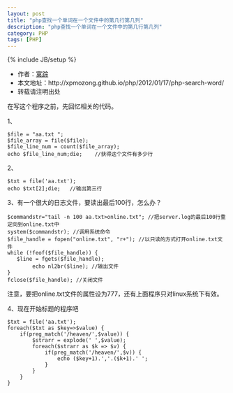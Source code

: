 ```yaml
---
layout: post
title: "php查找一个单词在一个文件中的第几行第几列"
description: "php查找一个单词在一个文件中的第几行第几列"
category: PHP
tags: [PHP]
---
```

{% include JB/setup %}

<ul>
    <li>作者：<a href="http://weibo.com/xpmozong" target="blank">寞踪</a></li>
    <li>本文地址：http://xpmozong.github.io/php/2012/01/17/php-search-word/</li>
    <li>转载请注明出处</li>
</ul>

<p>在写这个程序之前，先回忆相关的代码。</p>
1、

    $file = "aa.txt "; 
    $file_array = file($file); 
    $file_line_num = count($file_array); 
    echo $file_line_num;die;    //获得这个文件有多少行

2、

    $txt = file('aa.txt');
    echo $txt[2];die;   //输出第三行

<p>3、有一个很大的日志文件，要读出最后100行，怎么办？</p>

    $commandstr="tail -n 100 aa.txt>online.txt"; //把server.log的最后100行重定向到online.txt中
    system($commandstr); //调用系统命令
    $file_handle = fopen("online.txt", "r+"); //以只读的方式打开online.txt文件
    while (!feof($file_handle)) {
       $line = fgets($file_handle);
            echo nl2br($line); //输出文件
    }
    fclose($file_handle); //关闭文件

<p>注意，要把online.txt文件的属性设为777，还有上面程序只对linux系统下有效。</p>

<p>4、现在开始标题的程序吧</p>

    $txt = file('aa.txt');
    foreach($txt as $key=>$value) {
        if(preg_match('/heaven/',$value)) {
            $strarr = explode(' ',$value);
            foreach($strarr as $k => $v) {
                if(preg_match('/heaven/',$v)) {
                    echo ($key+1).','.($k+1).' ';
                }
            }
        }
    }

